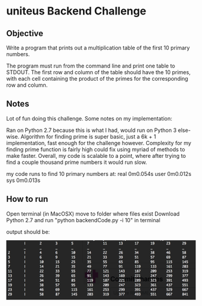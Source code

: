 # uniteus Backend Challenge

## Objective
Write a program that prints out a multiplication table of the first 10 primary numbers. 

The program must run from the command line and print one table to STDOUT. The first row 
and column of the table should have the 10 primes, with each cell containing the product
of the primes for the corresponding row and column.

## Notes
Lot of fun doing this challenge. Some notes on my implementation:

Ran on Python 2.7 because this is what I had, would run on Python 3 else-wise.
Algorithm for finding prime is super basic, just a 6k + 1 implementation, fast enough for the challenge however. 
Complexity for my finding prime function is fairly high could fix using myriad of methods to make faster.
Overall, my code is scalable to a point, where after trying to find a couple thousand prime numbers it would run slow.

my code runs to find 10 primary numbers at:
real	0m0.054s
user	0m0.012s
sys	0m0.013s

## How to run
Open terminal (in MacOSX)
move to folder where files exist
Download Python 2.7
and run "python backendCode.py -i 10"
in terminal

output should be:

![Backend Output](UniteUsOutput.png)
